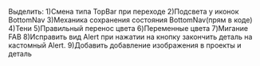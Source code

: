 Выделить:
1)Смена типа TopBar при переходе
2)Подсвета у иконок BottomNav
3)Механика сохранения состояния BottomNav(прям в коде)
4)Тени
5)Правильный перенос цвета
6)Переменные цвета
7)Мигание FAB
8)Исправить вид Alert при нажатии на кнопку закончить деталь на кастомный Alert.
9)Добавить добавление изображения в проекты и деталь